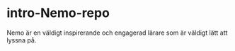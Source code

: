 # intro-Nemo-repo

Nemo är en väldigt inspirerande och engagerad lärare som är väldigt lätt att lyssna på. 
